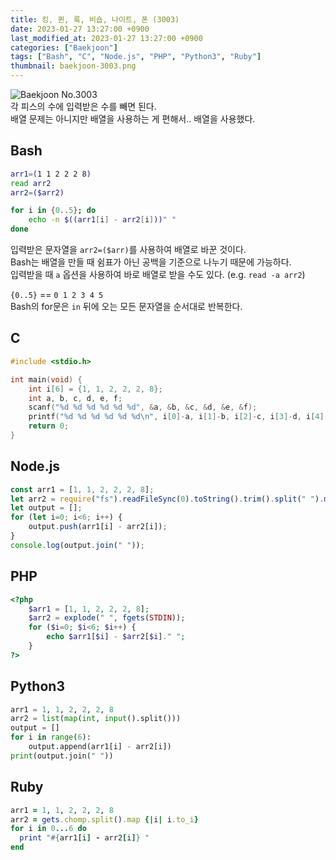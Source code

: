 ```yaml
---
title: 킹, 퀸, 룩, 비숍, 나이트, 폰 (3003)
date: 2023-01-27 13:27:00 +0900
last_modified_at: 2023-01-27 13:27:00 +0900
categories: ["Baekjoon"]
tags: ["Bash", "C", "Node.js", "PHP", "Python3", "Ruby"]
thumbnail: baekjoon-3003.png
---
```


![Baekjoon No.3003](baekjoon-3003.png)  
각 피스의 수에 입력받은 수를 빼면 된다.  
배열 문제는 아니지만 배열을 사용하는 게 편해서.. 배열을 사용했다.

## Bash
```bash
arr1=(1 1 2 2 2 8)
read arr2
arr2=($arr2)

for i in {0..5}; do
	echo -n $((arr1[i] - arr2[i]))" "
done
```
입력받은 문자열을 `arr2=($arr)`를 사용하여 배열로 바꾼 것이다.  
Bash는 배열을 만들 때 쉼표가 아닌 공백을 기준으로 나누기 때문에 가능하다.  
입력받을 때 `a` 옵션을 사용하여 바로 배열로 받을 수도 있다. (e.g. `read -a arr2`)

`{0..5}` == `0 1 2 3 4 5`  
Bash의 for문은 `in` 뒤에 오는 모든 문자열을 순서대로 반복한다.

## C
```c
#include <stdio.h>

int main(void) {
	int i[6] = {1, 1, 2, 2, 2, 8};
	int a, b, c, d, e, f;
	scanf("%d %d %d %d %d %d", &a, &b, &c, &d, &e, &f);
	printf("%d %d %d %d %d %d\n", i[0]-a, i[1]-b, i[2]-c, i[3]-d, i[4]-e, i[5]-f);
	return 0;
}
```

## Node.js
```javascript
const arr1 = [1, 1, 2, 2, 2, 8];
let arr2 = require("fs").readFileSync(0).toString().trim().split(" ").map(Number);
let output = [];
for (let i=0; i<6; i++) {
	output.push(arr1[i] - arr2[i]);
}
console.log(output.join(" "));
```

## PHP
```php
<?php
	$arr1 = [1, 1, 2, 2, 2, 8];
	$arr2 = explode(" ", fgets(STDIN));
	for ($i=0; $i<6; $i++) {
		echo $arr1[$i] - $arr2[$i]." ";
	}
?>
```

## Python3
```python
arr1 = 1, 1, 2, 2, 2, 8
arr2 = list(map(int, input().split()))
output = []
for i in range(6):
    output.append(arr1[i] - arr2[i])
print(output.join(" "))
```

## Ruby
```ruby
arr1 = 1, 1, 2, 2, 2, 8
arr2 = gets.chomp.split().map {|i| i.to_i}
for i in 0...6 do
  print "#{arr1[i] - arr2[i]} "
end
```
